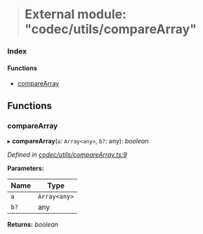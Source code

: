> # External module: "codec/utils/compareArray"

### Index

#### Functions

* [compareArray](_codec_utils_comparearray_.md#comparearray)

## Functions

###  compareArray

▸ **compareArray**(`a`: `Array<any>`, `b?`: any): *boolean*

*Defined in [codec/utils/compareArray.ts:9](https://github.com/polkadot-js/api/blob/01eaef2/packages/types/src/codec/utils/compareArray.ts#L9)*

**Parameters:**

Name | Type |
------ | ------ |
`a` | `Array<any>` |
`b?` | any |

**Returns:** *boolean*